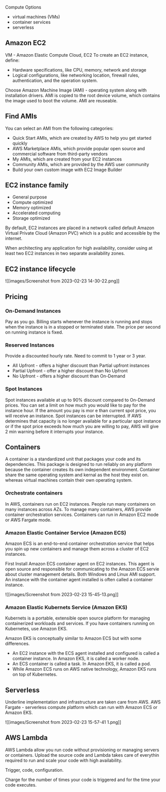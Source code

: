 
Compute Options 
- virtual machines (VMs)
- container services
- serverless

## Amazon EC2

VM - Amazon Elastic Compute Cloud, EC2
To create an EC2 instance, define:
- Hardware specifications, like CPU, memory, network and storage
- Logical configurations, like networking location, firewall rules, authentication, and the operation system.

Choose Amazon Machine Image (AMI) - operating system along with installation drivers.
AMI is copied to the root device volume, which contains the image used to boot the volume.
AMI are reuseable. 

## Find AMIs

You can select an AMI from the following categories:

-   Quick Start AMIs, which are created by AWS to help you get started quickly
-   AWS Marketplace AMIs, which provide popular open source and commercial software from third-party vendors
-   My AMIs, which are created from your EC2 instances
-   Community AMIs, which are provided by the AWS user community
-   Build your own custom image with EC2 Image Builder

## EC2 instance family
- General purpose
- Compute optimized
- Memory optimized
- Accelerated computing
- Storage optimized

By default, EC2 instances are placed in a network called default Amazon Virtual Private Cloud (Amazon PVC) which is a public and accessible by the internet.

When architecting any application for high availability, consider using at least two EC2 instances in two separate availability zones.

## EC2 instance lifecycle

![[images/Screenshot from 2023-02-23 14-30-22.png]]

## Pricing

### On-Demand Instances
Pay as you go. Billing starts whenever the instance is running and stops when the instance is in a stopped or terminated state. The price per second on running instance is fixed.

### Reserved Instances 

Provide a discounted hourly rate. Need to commit to 1 year or 3 year.
- All Upfront - offers a higher discount than Partial upfront instances
- Partial Upfront - offer a higher discount than No Upfront
- No Upfront - offers a higher discount than On-Demand

### Spot Instances

Spot instances available at up to 90% discount compared to On-Demand prices. You can set a limit on how much you would like to pay for the instance hour. If the amount you pay is mor e than current spot price, you will receive an instance. 
Spot instances can be interrupted. If AWS determines that capacity is no longer available for a particular spot instance or if the spot price exceeds how much you are willing to pay, AWS will give 2 min warning before it interrupts your instance.

## **Containers**

A container is a standardized unit that packages your code and its dependencies. This package is designed to run reliably on any platform because the container creates its own independent environment. 
Container share the same operating system and kernal as the host they exist on. whereas virtual machines contain their own operating system. 

### Orchestrate containers
In AWS, containers run on EC2 instances. People run many containers on many instances across AZs. To manage many containers, AWS provide container orchestration services.
Containers can run in Amazon EC2 mode or AWS Fargate mode.

### Amazon Elastic Container Service (Amazon ECS)

Amazon ECS is an end-to-end container orchestration service that helps you spin up new containers and manage them across a cluster of EC2 instances. 

First Install Amazon ECS container agent on EC2 instances. This agent is open source and responsible for communicating to the Amazon ECS servie about cluster management details.
Both Windows and Linux AMI support. 
An instance with the container agent installed is often called a container instance.

![[images/Screenshot from 2023-02-23 15-45-13.png]]

### Amazon Elastic Kubernets Service (Amazon EKS)

Kubernets is a portable, extensible open source platform for managing containerized workloads and services. If you have containers running on Kubernetes, use Amazon EKS.

Amazon EKS is conceptually similar to Amazon ECS but with some differences.

-   An EC2 instance with the ECS agent installed and configured is called a container instance. In Amazon EKS, it is called a worker node.
-   An ECS container is called a task. In Amazon EKS, it is called a pod.
-   While Amazon ECS runs on AWS native technology, Amazon EKS runs on top of Kubernetes.

## Serverless

Underline implementation and infrastructure are taken care from AWS. 
AWS Fargate - serverless compute platform which can run with Amazon ECS or Amazon EKS.

![[images/Screenshot from 2023-02-23 15-57-41 1.png]]

## AWS Lambda

AWS Lambda allow you run code without provisioning or managing servers or containers.
Upload the source code and Lambda takes care of everythin required to run and scale your code with high availability.

Trigger, code, configuration.

Charge for the number of times your code is triggered and for the time your code executes.